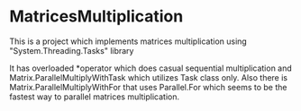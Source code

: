 # MatricesMultiplication

This is a project which implements matrices multiplication using "System.Threading.Tasks" library

It has overloaded *operator which does casual sequential multiplication and Matrix.ParallelMultiplyWithTask which utilizes Task class only.
Also there is Matrix.ParallelMultiplyWithFor that uses Parallel.For which seems to be the fastest way to parallel matrices multiplication.
